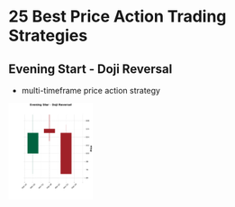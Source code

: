 # 25 Best Price Action Trading Strategies

## Evening Start - Doji Reversal
- multi-timeframe price action strategy
<img alt="Doji Reversal" src="./plots/Figure_1.png" width="150" />
